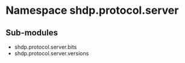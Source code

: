 Namespace shdp.protocol.server
==============================

Sub-modules
-----------
* shdp.protocol.server.bits
* shdp.protocol.server.versions
